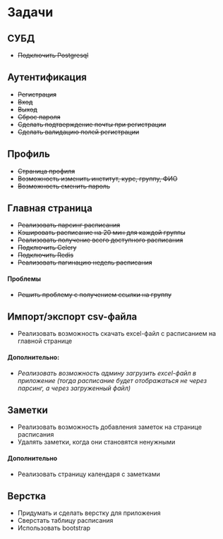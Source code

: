 # Задачи

## СУБД

* ~~Подключить Postgresql~~

## Аутентификация

* ~~Регистрация~~
* ~~Вход~~
* ~~Выход~~
* ~~Сброс пароля~~
* ~~Сделать подтверждение почты при регистрации~~
* ~~Сделать валидацию полей регистрации~~

## Профиль

* ~~Страница профиля~~
* ~~Возможность изменить институт, курс, группу, ФИО~~
* ~~Возможность сменить пароль~~

## Главная страница

* ~~Реализовать парсинг расписания~~
* ~~Кэшировать расписание на 20 мин для каждой группы~~
* ~~Реализовать получение всего доступного расписания~~
* ~~Подключить Celery~~
* ~~Подключить Redis~~
* ~~Реализовать пагинацию недель расписания~~

#### Проблемы

* ~~Решить проблему с получением ссылки на группу~~

## Импорт/экспорт csv-файла

* Реализовать возможность скачать excel-файл с расписанием на главной странице

#### Дополнительно:

* _Реализовать возможность админу загрузить excel-файл в приложение (тогда расписание будет отображаться не через парсинг, а через загруженный файл)_

## Заметки

* Реализовать возможность добавления заметок на странице расписания
* Удалять заметки, когда они становятся ненужными

#### Дополнительно

* Реализовать страницу календаря с заметками

## Верстка

* Придумать и сделать верстку для приложения
* Сверстать таблицу расписания
* Использовать bootstrap
